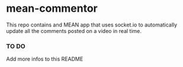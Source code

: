 # mean-commentor

This repo contains and MEAN app that uses socket.io to automatically update all the comments posted on a video in real time.

### TO DO

Add more infos to this README
